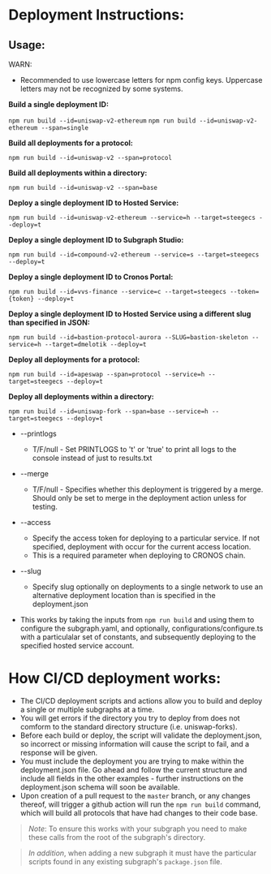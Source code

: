# Deployment Instructions:

## Usage:

WARN:

- Recommended to use lowercase letters for npm config keys. Uppercase letters may not be recognized by some systems.

**Build a single deployment ID:**

`npm run build --id=uniswap-v2-ethereum`
`npm run build --id=uniswap-v2-ethereum --span=single`

**Build all deployments for a protocol:**

`npm run build --id=uniswap-v2 --span=protocol`

**Build all deployments within a directory:**

`npm run build --id=uniswap-v2 --span=base`

**Deploy a single deployment ID to Hosted Service:**

`npm run build --id=uniswap-v2-ethereum --service=h --target=steegecs --deploy=t`

**Deploy a single deployment ID to Subgraph Studio:**

`npm run build --id=compound-v2-ethereum --service=s --target=steegecs --deploy=t`

**Deploy a single deployment ID to Cronos Portal:**

`npm run build --id=vvs-finance --service=c --target=steegecs --token={token} --deploy=t`

**Deploy a single deployment ID to Hosted Service using a different slug than specified in JSON:**

`npm run build --id=bastion-protocol-aurora --SLUG=bastion-skeleton --service=h --target=dmelotik --deploy=t`

**Deploy all deployments for a protocol:**

`npm run build --id=apeswap --span=protocol --service=h --target=steegecs --deploy=t`

**Deploy all deployments within a directory:**

`npm run build --id=uniswap-fork --span=base --service=h --target=steegecs --deploy=t`

- --printlogs
  - T/F/null - Set PRINTLOGS to 't' or 'true' to print all logs to the console instead of just to results.txt
- --merge
  - T/F/null - Specifies whether this deployment is triggered by a merge. Should only be set to merge in the deployment action unless for testing.
- --access
  - Specify the access token for deploying to a particular service. If not specified, deployment with occur for the current access location.
  - This is a required parameter when deploying to CRONOS chain.
- --slug

  - Specify slug optionally on deployments to a single network to use an alternative deployment location than is specified in the deployment.json

- This works by taking the inputs from `npm run build` and using them to configure the subgraph.yaml, and optionally, configurations/configure.ts with a particulalar set of constants, and subsequently deploying to the specified hosted service account.

# How CI/CD deployment works:

- The CI/CD deployment scripts and actions allow you to build and deploy a single or multiple subgraphs at a time.
- You will get errors if the directory you try to deploy from does not comform to the standard directory structure (i.e. uniswap-forks).
- Before each build or deploy, the script will validate the deployment.json, so incorrect or missing information will cause the script to fail, and a response will be given.
- You must include the deployment you are trying to make within the deployment.json file. Go ahead and follow the current structure and include all fields in the other examples - further instructions on the deployment.json schema will soon be available.
- Upon creation of a pull request to the `master` branch, or any changes thereof, will trigger a github action will run the `npm run build` command, which will build all protocols that have had changes to their code base.

> _Note_: To ensure this works with your subgraph you need to make these calls from the root of the subgraph's directory.

> _In addition_, when adding a new subgraph it must have the particular scripts found in any existing subgraph's `package.json` file.
